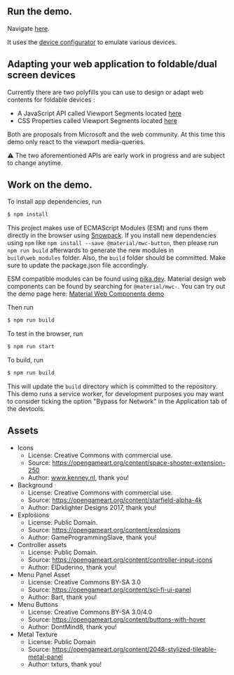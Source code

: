 ## Run the demo.

Navigate [here](https://foldable-devices.github.io/demos/starfold/build).

It uses the [device configurator](https://github.com/foldable-devices/device-configurator) to emulate various devices.

## Adapting your web application to foldable/dual screen devices

Currently there are two polyfills you can use to design or adapt web contents for foldable devices :
- A JavaScript API called Viewport Segments located [here](https://github.com/foldable-devices/viewportsegments-polyfill)
- CSS Properties called Viewport Segments located [here](https://github.com/foldable-devices/viewportsegments-css-polyfill)

Both are proposals from Microsoft and the web community. At this time this demo only react to the viewport media-queries.

:warning: The two aforementioned APIs are early work in progress and are subject to change anytime.

## Work on the demo.

To install app dependencies, run

```bash
$ npm install
```

This project makes use of ECMAScript Modules (ESM) and runs them directly in the browser using [Snowpack](snowpack.dev). If you install new dependencies using `npm` like `npm install --save @material/mwc-button`, then please run `npm run build` afterwards to generate the new modules in `build\web_modules` folder. Also, the `build` folder should be committed. Make sure to update the package.json file accordingly.

ESM compatible modules can be found using [pika.dev](pika.de). Material design web components can be found by searching for `@material/mwc-`. You can try out the demo page here: [Material Web Components demo](https://mwc-demos.glitch.me/)

Then run

```bash
$ npm run build
```

To test in the browser, run

```bash
$ npm run start
```

To build, run

```bash
$ npm run build
```

This will update the `build` directory which is committed to the repository. This demo runs a service worker, for development purposes you may want to consider ticking the option "Bypass for Network" in the Application tab of the devtools.

## Assets

- Icons
    - License: Creative Commons with commercial use.
    - Source: https://opengameart.org/content/space-shooter-extension-250
    - Author: www.kenney.nl, thank you!
- Background
    - License: Creative Commons with commercial use.
    - Source: https://opengameart.org/content/starfield-alpha-4k
    - Author: Darklighter Designs 2017, thank you!
- Explosions
    - License: Public Domain.
    - Source: https://opengameart.org/content/explosions
    - Author: GameProgrammingSlave, thank you!
- Controller assets
    - License: Public Domain.
    - Source: https://opengameart.org/content/controller-input-icons
    - Author: ElDuderino, thank you!
- Menu Panel Asset
    - License: Creative Commons BY-SA 3.0
    - Source: https://opengameart.org/content/sci-fi-ui-panel
    - Author: Bart, thank you!
- Menu Buttons
    - License: Creative Commons BY-SA 3.0/4.0
    - Source: https://opengameart.org/content/buttons-with-hover
    - Author: DontMind8, thank you!
- Metal Texture
    - License: Public Domain
    - Source: https://opengameart.org/content/2048-stylized-tileable-metal-panel
    - Author: txturs, thank you!